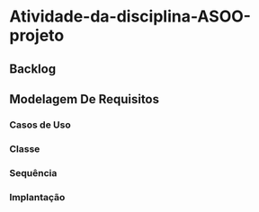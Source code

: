 # Atividade-da-disciplina-ASOO-projeto


## Backlog

## Modelagem De Requisitos

### Casos de Uso

### Classe

### Sequência

### Implantação
